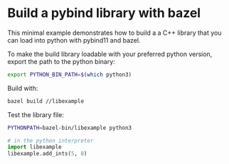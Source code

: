 # Build a pybind library with bazel

This minimal example demonstrates how to build a a C++ library that you can load into python with pybind11 and bazel.

To make the build library loadable with your preferred python version, export the path to the python binary:
```bash
export PYTHON_BIN_PATH=$(which python3)
```

Build with:
```bash
bazel build //libexample
```

Test the library file:
```bash
PYTHONPATH=bazel-bin/libexample python3
```
```python
# in the python interpreter
import libexample
libexample.add_ints(5, 8)
```
